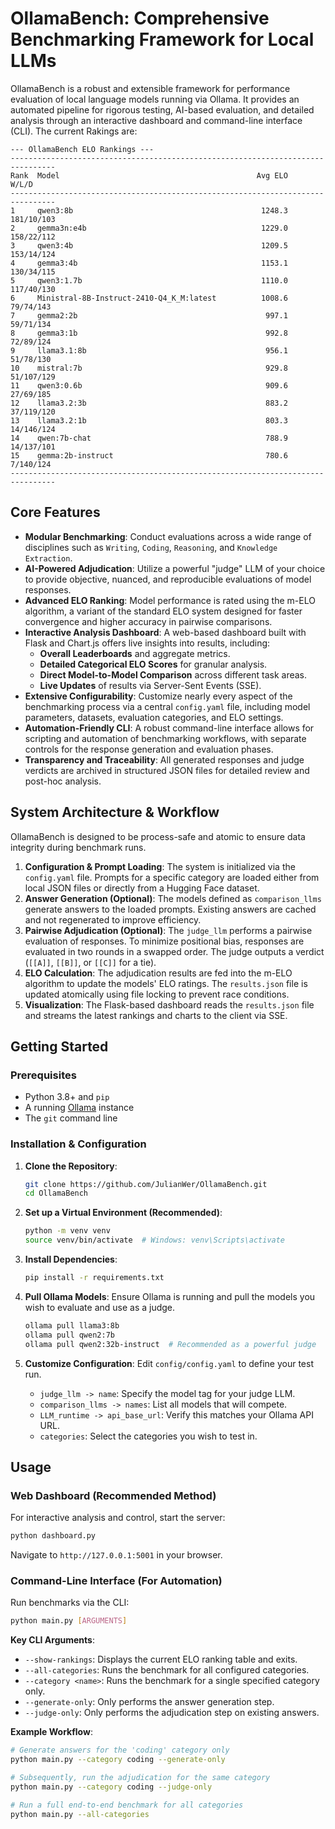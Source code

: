 # OllamaBench: Comprehensive Benchmarking Framework for Local LLMs

OllamaBench is a robust and extensible framework for performance evaluation of local language models running via Ollama. It provides an automated pipeline for rigorous testing, AI-based evaluation, and detailed analysis through an interactive dashboard and command-line interface (CLI).
The current Rakings are:
```
--- OllamaBench ELO Rankings ---
--------------------------------------------------------------------------------
Rank  Model                                            Avg ELO           W/L/D
--------------------------------------------------------------------------------
1     qwen3:8b                                          1248.3      181/10/103
2     gemma3n:e4b                                       1229.0      158/22/112
3     qwen3:4b                                          1209.5      153/14/124
4     gemma3:4b                                         1153.1      130/34/115
5     qwen3:1.7b                                        1110.0      117/40/130
6     Ministral-8B-Instruct-2410-Q4_K_M:latest          1008.6       79/74/143
7     gemma2:2b                                          997.1       59/71/134
8     gemma3:1b                                          992.8       72/89/124
9     llama3.1:8b                                        956.1       51/78/130
10    mistral:7b                                         929.8      51/107/129
11    qwen3:0.6b                                         909.6       27/69/185
12    llama3.2:3b                                        883.2      37/119/120
13    llama3.2:1b                                        803.3      14/146/124
14    qwen:7b-chat                                       788.9      14/137/101
15    gemma:2b-instruct                                  780.6       7/140/124
--------------------------------------------------------------------------------
```

## Core Features

  * **Modular Benchmarking**: Conduct evaluations across a wide range of disciplines such as `Writing`, `Coding`, `Reasoning`, and `Knowledge Extraction`.
  * **AI-Powered Adjudication**: Utilize a powerful "judge" LLM of your choice to provide objective, nuanced, and reproducible evaluations of model responses.
  * **Advanced ELO Ranking**: Model performance is rated using the m-ELO algorithm, a variant of the standard ELO system designed for faster convergence and higher accuracy in pairwise comparisons.
  * **Interactive Analysis Dashboard**: A web-based dashboard built with Flask and Chart.js offers live insights into results, including:
      * **Overall Leaderboards** and aggregate metrics.
      * **Detailed Categorical ELO Scores** for granular analysis.
      * **Direct Model-to-Model Comparison** across different task areas.
      * **Live Updates** of results via Server-Sent Events (SSE).
  * **Extensive Configurability**: Customize nearly every aspect of the benchmarking process via a central `config.yaml` file, including model parameters, datasets, evaluation categories, and ELO settings.
  * **Automation-Friendly CLI**: A robust command-line interface allows for scripting and automation of benchmarking workflows, with separate controls for the response generation and evaluation phases.
  * **Transparency and Traceability**: All generated responses and judge verdicts are archived in structured JSON files for detailed review and post-hoc analysis.

## System Architecture & Workflow

OllamaBench is designed to be process-safe and atomic to ensure data integrity during benchmark runs.

1.  **Configuration & Prompt Loading**: The system is initialized via the `config.yaml` file. Prompts for a specific category are loaded either from local JSON files or directly from a Hugging Face dataset.
2.  **Answer Generation (Optional)**: The models defined as `comparison_llms` generate answers to the loaded prompts. Existing answers are cached and not regenerated to improve efficiency.
3.  **Pairwise Adjudication (Optional)**: The `judge_llm` performs a pairwise evaluation of responses. To minimize positional bias, responses are evaluated in two rounds in a swapped order. The judge outputs a verdict (`[[A]]`, `[[B]]`, or `[[C]]` for a tie).
4.  **ELO Calculation**: The adjudication results are fed into the m-ELO algorithm to update the models' ELO ratings. The `results.json` file is updated atomically using file locking to prevent race conditions.
5.  **Visualization**: The Flask-based dashboard reads the `results.json` file and streams the latest rankings and charts to the client via SSE.

## Getting Started

### Prerequisites

  * Python 3.8+ and `pip`
  * A running [Ollama](https://ollama.com/) instance
  * The `git` command line

### Installation & Configuration

1.  **Clone the Repository**:

    ```bash
    git clone https://github.com/JulianWer/OllamaBench.git
    cd OllamaBench
    ```

2.  **Set up a Virtual Environment (Recommended)**:

    ```bash
    python -m venv venv
    source venv/bin/activate  # Windows: venv\Scripts\activate
    ```

3.  **Install Dependencies**:

    ```bash
    pip install -r requirements.txt
    ```

4.  **Pull Ollama Models**: Ensure Ollama is running and pull the models you wish to evaluate and use as a judge.

    ```bash
    ollama pull llama3:8b
    ollama pull qwen2:7b
    ollama pull qwen2:32b-instruct  # Recommended as a powerful judge
    ```

5.  **Customize Configuration**: Edit `config/config.yaml` to define your test run.

      * `judge_llm -> name`: Specify the model tag for your judge LLM.
      * `comparison_llms -> names`: List all models that will compete.
      * `LLM_runtime -> api_base_url`: Verify this matches your Ollama API URL.
      * `categories`: Select the categories you wish to test in.

## Usage

### Web Dashboard (Recommended Method)

For interactive analysis and control, start the server:

```bash
python dashboard.py
```

Navigate to `http://127.0.0.1:5001` in your browser.

### Command-Line Interface (For Automation)

Run benchmarks via the CLI:

```bash
python main.py [ARGUMENTS]
```

**Key CLI Arguments**:

  * `--show-rankings`: Displays the current ELO ranking table and exits.
  * `--all-categories`: Runs the benchmark for all configured categories.
  * `--category <name>`: Runs the benchmark for a single specified category only.
  * `--generate-only`: Only performs the answer generation step.
  * `--judge-only`: Only performs the adjudication step on existing answers.

**Example Workflow**:

```bash
# Generate answers for the 'coding' category only
python main.py --category coding --generate-only

# Subsequently, run the adjudication for the same category
python main.py --category coding --judge-only

# Run a full end-to-end benchmark for all categories
python main.py --all-categories
```
